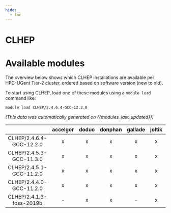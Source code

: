 ```yaml
---
hide:
  - toc
---
```


CLHEP
=====

# Available modules


The overview below shows which CLHEP installations are available per HPC-UGent Tier-2 cluster, ordered based on software version (new to old).

To start using CLHEP, load one of these modules using a `module load` command like:

```shell
module load CLHEP/2.4.6.4-GCC-12.2.0
```

*(This data was automatically generated on {{modules_last_updated}})*  

| |accelgor|doduo|donphan|gallade|joltik|shinx|skitty|
| :---: | :---: | :---: | :---: | :---: | :---: | :---: | :---: |
|CLHEP/2.4.6.4-GCC-12.2.0|x|x|x|x|x|-|x|
|CLHEP/2.4.5.3-GCC-11.3.0|x|x|x|x|x|-|x|
|CLHEP/2.4.5.1-GCC-11.2.0|x|x|x|x|x|-|x|
|CLHEP/2.4.4.0-GCC-11.2.0|x|x|x|x|x|-|x|
|CLHEP/2.4.1.3-foss-2019b|-|x|x|-|x|-|x|
